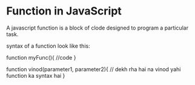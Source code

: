 # Function in JavaScript

A javascript function is a block of clode designed to program a particular task.

syntax of a function look like this:

function myFunc(){
  //code
}

function vinod(parameter1, parameter2){
  // dekh rha hai na vinod yahi function ka syntax hai
}
